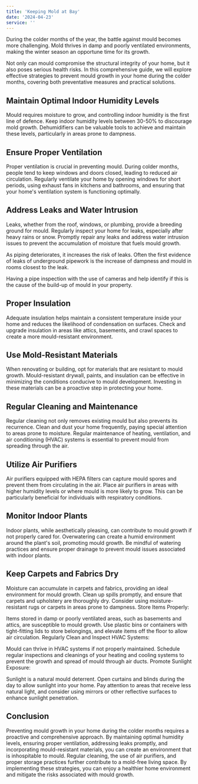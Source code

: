 ```yaml
---
title: 'Keeping Mold at Bay'
date: '2024-04-23'
service: ''
---
```


During the colder months of the year, the battle against mould becomes more challenging. Mold thrives in damp and poorly ventilated environments, making the winter season an opportune time for its growth.

Not only can mould compromise the structural integrity of your home, but it also poses serious health risks. In this comprehensive guide, we will explore effective strategies to prevent mould growth in your home during the colder months, covering both preventative measures and practical solutions.

## Maintain Optimal Indoor Humidity Levels

Mould requires moisture to grow, and controlling indoor humidity is the first line of defence. Keep indoor humidity levels between 30-50% to discourage mold growth. Dehumidifiers can be valuable tools to achieve and maintain these levels, particularly in areas prone to dampness.

## Ensure Proper Ventilation

Proper ventilation is crucial in preventing mould. During colder months, people tend to keep windows and doors closed, leading to reduced air circulation. Regularly ventilate your home by opening windows for short periods, using exhaust fans in kitchens and bathrooms, and ensuring that your home's ventilation system is functioning optimally.

## Address Leaks and Water Intrusion

Leaks, whether from the roof, windows, or plumbing, provide a breeding ground for mould. Regularly inspect your home for leaks, especially after heavy rains or snow. Promptly repair any leaks and address water intrusion issues to prevent the accumulation of moisture that fuels mould growth.

As piping deteriorates, it increases the risk of leaks. Often the first evidence of leaks of underground pipework is the increase of dampness and mould in rooms closest to the leak.

Having a pipe inspection with the use of cameras and help identify if this is the cause of the build-up of mould in your property.

## Proper Insulation

Adequate insulation helps maintain a consistent temperature inside your home and reduces the likelihood of condensation on surfaces. Check and upgrade insulation in areas like attics, basements, and crawl spaces to create a more mould-resistant environment.

## Use Mold-Resistant Materials

When renovating or building, opt for materials that are resistant to mould growth. Mould-resistant drywall, paints, and insulation can be effective in minimizing the conditions conducive to mould development. Investing in these materials can be a proactive step in protecting your home.

## Regular Cleaning and Maintenance

Regular cleaning not only removes existing mould but also prevents its recurrence. Clean and dust your home frequently, paying special attention to areas prone to moisture. Regular maintenance of heating, ventilation, and air conditioning (HVAC) systems is essential to prevent mould from spreading through the air.

## Utilize Air Purifiers

Air purifiers equipped with HEPA filters can capture mould spores and prevent them from circulating in the air. Place air purifiers in areas with higher humidity levels or where mould is more likely to grow. This can be particularly beneficial for individuals with respiratory conditions.

## Monitor Indoor Plants

Indoor plants, while aesthetically pleasing, can contribute to mould growth if not properly cared for. Overwatering can create a humid environment around the plant's soil, promoting mould growth. Be mindful of watering practices and ensure proper drainage to prevent mould issues associated with indoor plants.

## Keep Carpets and Fabrics Dry

Moisture can accumulate in carpets and fabrics, providing an ideal environment for mould growth. Clean up spills promptly, and ensure that carpets and upholstery are thoroughly dry. Consider using moisture-resistant rugs or carpets in areas prone to dampness.
Store Items Properly:

Items stored in damp or poorly ventilated areas, such as basements and attics, are susceptible to mould growth. Use plastic bins or containers with tight-fitting lids to store belongings, and elevate items off the floor to allow air circulation.
Regularly Clean and Inspect HVAC Systems:

Mould can thrive in HVAC systems if not properly maintained. Schedule regular inspections and cleanings of your heating and cooling systems to prevent the growth and spread of mould through air ducts.
Promote Sunlight Exposure:

Sunlight is a natural mould deterrent. Open curtains and blinds during the day to allow sunlight into your home. Pay attention to areas that receive less natural light, and consider using mirrors or other reflective surfaces to enhance sunlight penetration.

## Conclusion

Preventing mould growth in your home during the colder months requires a proactive and comprehensive approach. By maintaining optimal humidity levels, ensuring proper ventilation, addressing leaks promptly, and incorporating mould-resistant materials, you can create an environment that is inhospitable to mould. Regular cleaning, the use of air purifiers, and proper storage practices further contribute to a mold-free living space. By implementing these strategies, you can enjoy a healthier home environment and mitigate the risks associated with mould growth.
